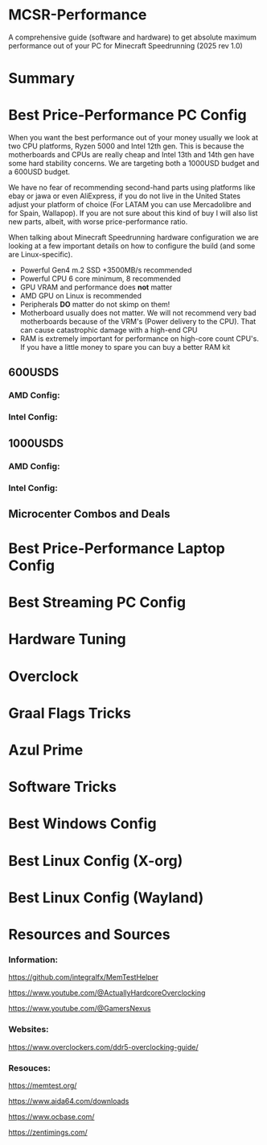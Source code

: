 # MCSR-Performance
A comprehensive guide (software and hardware) to get absolute maximum performance out of your PC for Minecraft Speedrunning (2025 rev 1.0)

# Summary


# Best Price-Performance PC Config

When you want the best performance out of your money usually we look at two CPU platforms, Ryzen 5000 and Intel 12th gen. This is because the motherboards and CPUs are really cheap and Intel 13th and 14th gen have some hard stability concerns. We are targeting both a 1000USD budget and a 600USD budget. 

We have no fear of recommending second-hand parts using platforms like ebay or jawa or even AliExpress, if you do not live in the United States adjust your platform of choice (For LATAM you can use Mercadolibre and for Spain, Wallapop). If you are not sure about this kind of buy I will also list new parts, albeit, with worse price-performance ratio.


When talking about Minecraft Speedrunning hardware configuration we are looking at a few important details on how to configure the build (and some are Linux-specific).
 - Powerful Gen4 m.2 SSD +3500MB/s recommended
 - Powerful CPU 6 core minimum, 8 recommended
 - GPU VRAM and performance does **not** matter
 - AMD GPU on Linux is recommended
 - Peripherals **DO** matter do not skimp on them!
 - Motherboard usually does not matter. We will not recommend very bad motherboards because of the VRM's (Power delivery to the CPU). That can cause catastrophic damage with a high-end CPU
 - RAM is extremely important for performance on high-core count CPU's. If you have a little money to spare you can buy a better RAM kit

## 600USDS
### AMD Config:

### Intel Config:

## 1000USDS
### AMD Config:

### Intel Config:

## Microcenter Combos and Deals

# Best Price-Performance Laptop Config

# Best Streaming PC Config

# Hardware Tuning

# Overclock

# Graal Flags Tricks

# Azul Prime

# Software Tricks

# Best Windows Config

# Best Linux Config (X-org)

# Best Linux Config (Wayland)

# Resources and Sources

### Information:

https://github.com/integralfx/MemTestHelper

https://www.youtube.com/@ActuallyHardcoreOverclocking

https://www.youtube.com/@GamersNexus



### Websites:

https://www.overclockers.com/ddr5-overclocking-guide/

### Resouces:

https://memtest.org/

https://www.aida64.com/downloads

https://www.ocbase.com/

https://zentimings.com/


